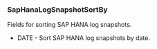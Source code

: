 ### SapHanaLogSnapshotSortBy
Fields for sorting SAP HANA log snapshots.

- DATE - Sort SAP HANA log snapshots by date.
